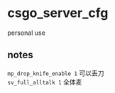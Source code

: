 # csgo_server_cfg

personal use

## notes
`mp_drop_knife_enable 1` 可以丢刀<br>
`sv_full_alltalk 1` 全体麦<br>
